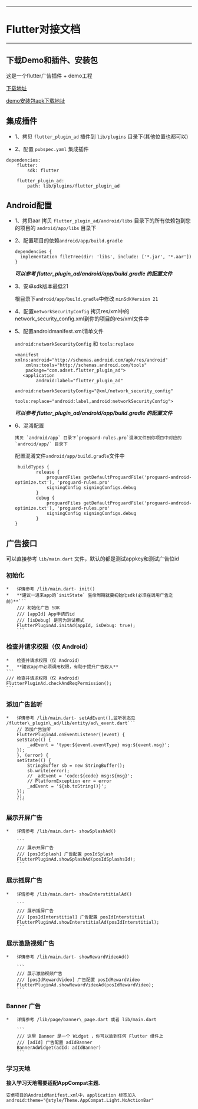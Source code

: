 ----------
# Flutter对接文档
----------
## 下载Demo和插件、安装包

这是一个flutter广告插件 + demo工程

[下载地址](https://fpvideo.shenshiads.com/demo_zip/flutter_adsetdemo.zip)

[demo安装包apk下载地址](https://fpvideo.shenshiads.com/demo_zip/app-release.apk)

## 集成插件

*   1、拷贝 `flutter_plugin_ad` 插件到 `lib/plugins` 目录下(其他位置也都可以)
    
*   2、配置 `pubspec.yaml` 集成插件
    

```
dependencies:
    flutter:
        sdk: flutter

    flutter_plugin_ad:
        path: lib/plugins/flutter_plugin_ad
```

## Android配置

*   1、拷贝aar 拷⻉ `flutter_plugin_ad/android/libs` ⽬录下的所有依赖包到您的项⽬的 `android/app/libs` ⽬录下
    
*   2、配置项⽬的依赖`android/app/build.gradle`
    
    ```
    dependencies {
      implementation fileTree(dir: 'libs', include: ['*.jar', '*.aar'])
    }
    ```
    
    **_可以参考 flutter\_plugin\_ad/android/app/build.gradle 的配置⽂件_**
    
*   3、安卓sdk版本最低21
    
    根目录下`android/app/build.gradle`中修改 `minSdkVersion 21`
    
*   4、配置`networkSecurityConfig` 拷贝res/xml中的network\_security\_config.xml到你的项目的res/xml文件中
    
*   5、配置androidmanifest.xml清单文件
    
    `android:networkSecurityConfig` 和 `tools:replace`
    
    ```
    <manifest xmlns:android="http://schemas.android.com/apk/res/android"
        xmlns:tools="http://schemas.android.com/tools"
        package="com.adset.flutter_plugin_ad">
       <application
            android:label="flutter_plugin_ad"
            android:networkSecurityConfig="@xml/network_security_config"
            tools:replace="android:label,android:networkSecurityConfig">
    ```
    
    **_可以参考 flutter\_plugin\_ad/android/app/build.gradle 的配置⽂件_**
    
*   6、混淆配置
    
    ```
    拷⻉ `android/app` ⽬录下`proguard-rules.pro`混淆文件到你项目中对应的`android/app/` ⽬录下
    ```
    
    配置混淆文件`android/app/build.gradle`文件中
    
    ```
     buildTypes {
            release {
                proguardFiles getDefaultProguardFile('proguard-android-optimize.txt'), 'proguard-rules.pro'
                signingConfig signingConfigs.debug
            }
            debug {
                proguardFiles getDefaultProguardFile('proguard-android-optimize.txt'), 'proguard-rules.pro'
                signingConfig signingConfigs.debug
            }
    }
    ```
    

## 广告接口

可以直接参考 `lib/main.dart` 文件，默认的都是测试appkey和测试广告位id

###   初始化
    
    *   详情参考 /lib/main.dart- init()
    *   **建议一进来app的`initState` 生命周期就要初始化sdk(必须在调用广告之前)**```
        /// 初始化⼴告 SDK
        /// [appId] App申请的id
        /// [isDebug] 是否为测试模式
        FlutterPluginAd.initAd(appId, isDebug: true);
        ```
        
###   检查并请求权限（仅 Android）
    
    *   检查并请求权限（仅 Android）
    *   **建议app中必须调用权限，有助于提升广告收入**
    ```
    /// 检查并请求权限（仅 Android）
    FlutterPluginAd.checkAndReqPermission();
    ```
    
###   添加⼴告监听
    
    *   详情参考 /lib/main.dart- setAdEvent(),监听状态见 /flutter\_plugin\_ad/lib/entity/ad\_event.dart```
        // 添加⼴告监听
        FlutterPluginAd.onEventListener((event) {
        setState(() {
            _adEvent = 'type:${event.eventType} msg:${event.msg}';
        });
        }, (error) {
        setState(() {
            StringBuffer sb = new StringBuffer();
            sb.write(error);
            // _adEvent = 'code:${code} msg:${msg}';
            // PlatformException err = error
            _adEvent = '${sb.toString()}';
        });
        });
        ```
        
###   展示开屏⼴告
    
    *   详情参考 /lib/main.dart- showSplashAd()
        
        ```
        /// 展示开屏⼴告
        /// [posIdSplash] ⼴告配置 posIdSplash
        FlutterPluginAd.showSplashAd(posIdSplashsId);
        ```
        
###   展示插屏⼴告
    
    *   详情参考 /lib/main.dart- showInterstitialAd()
        
        ```
        /// 展示插屏⼴告
        /// [posIdInterstitial] ⼴告配置 posIdInterstitial
        FlutterPluginAd.showInterstitialAd(posIdInterstitial);
        ```
        
###   展示激励视频⼴告
    
    *   详情参考 /lib/main.dart- showRewardVideoAd()
        
        ```
        /// 展示激励视频⼴告
        /// [posIdRewardVideo] ⼴告配置 posIdRewardVideo
        FlutterPluginAd.showRewardVideoAd(posIdRewardVideo);
        ```
        
###   Banner ⼴告
    
    *   详情参考 /lib/page/banner\_page.dart 或者 lib/main.dart
        
        ```
        /// 这⾥ Banner 是⼀个 Widget ，你可以放到任何 Flutter 组件上
        /// [adId] ⼴告配置 adIdBanner
        BannerAdWidget(adId: adIdBanner)
        ```
        
###  学习天地
  **接入学习天地需要适配AppCompat主题.**
    
    安卓项目的AndroidManifest.xml中，application 标签加入 android:theme="@style/Theme.AppCompat.Light.NoActionBar"